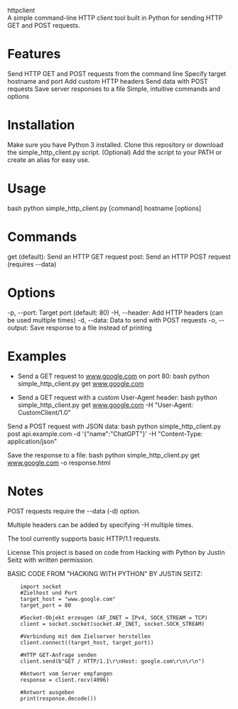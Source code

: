 httpclient  
A simple command-line HTTP client tool built in Python for sending HTTP GET and POST requests.

# Features
  Send HTTP GET and POST requests from the command line
  Specify target hostname and port
  Add custom HTTP headers
  Send data with POST requests
  Save server responses to a file
  Simple, intuitive commands and options

# Installation
Make sure you have Python 3 installed.
Clone this repository or download the simple_http_client.py script.
(Optional) Add the script to your PATH or create an alias for easy use.

# Usage
bash
python simple_http_client.py [command] hostname [options]

# Commands
 get (default): Send an HTTP GET request
 post: Send an HTTP POST request (requires --data)

# Options
 -p, --port: Target port (default: 80)
 -H, --header: Add HTTP headers (can be used multiple times)
 -d, --data: Data to send with POST requests
 -o, --output: Save response to a file instead of printing

# Examples

- Send a GET request to www.google.com on port 80:
bash
  python simple_http_client.py get www.google.com

- Send a GET request with a custom User-Agent header:
bash
  python simple_http_client.py get www.google.com -H "User-Agent: CustomClient/1.0"

Send a POST request with JSON data:
bash
  python simple_http_client.py post api.example.com -d '{"name":"ChatGPT"}' -H "Content-Type: application/json"

Save the response to a file:
bash
  python simple_http_client.py get www.google.com -o response.html

  
# Notes
POST requests require the --data (-d) option.

Multiple headers can be added by specifying -H multiple times.

The tool currently supports basic HTTP/1.1 requests.

License
This project is based on code from Hacking with Python by Justin Seitz with written permission.

BASIC CODE FROM "HACKING WITH PYTHON" BY JUSTIN SEITZ:

        import socket
        #Zielhost und Port
        target_host = "www.google.com"
        target_port = 80
        
        #Socket-Objekt erzeugen (AF_INET = IPv4, SOCK_STREAM = TCP)
        client = socket.socket(socket.AF_INET, socket.SOCK_STREAM)
        
        #Verbindung mit dem Zielserver herstellen
        client.connect((target_host, target_port))
        
        #HTTP GET-Anfrage senden
        client.send(b"GET / HTTP/1.1\r\nHost: google.com\r\n\r\n")
        
        #Antwort vom Server empfangen
        response = client.recv(4096)
        
        #Antwort ausgeben
        print(response.decode())


